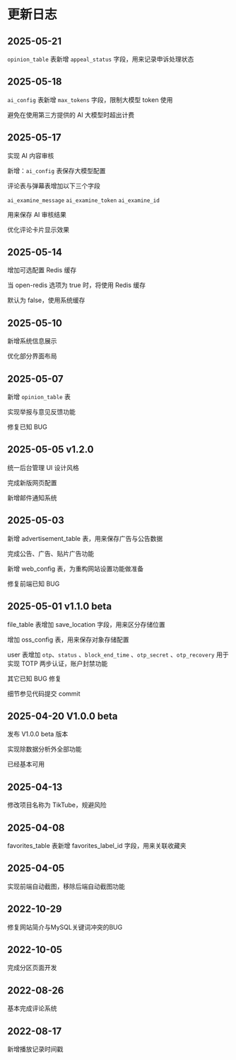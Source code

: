 # 更新日志

## 2025-05-21

`opinion_table` 表新增 `appeal_status` 字段，用来记录申诉处理状态 

## 2025-05-18

`ai_config` 表新增 `max_tokens` 字段，限制大模型 token 使用

避免在使用第三方提供的 AI 大模型时超出计费

## 2025-05-17

实现 AI 内容审核

新增：`ai_config` 表保存大模型配置

评论表与弹幕表增加以下三个字段

  `ai_examine_message` 
  `ai_examine_token` 
  `ai_examine_id` 

用来保存 AI 审核结果

优化评论卡片显示效果


## 2025-05-14

增加可选配置 Redis 缓存

当 open-redis 选项为 true 时，将使用 Redis 缓存

默认为 false，使用系统缓存

## 2025-05-10

新增系统信息展示

优化部分界面布局

## 2025-05-07

新增 `opinion_table` 表

实现举报与意见反馈功能

修复已知 BUG

## 2025-05-05  v1.2.0

统一后台管理 UI 设计风格

完成新版网页配置

新增邮件通知系统


## 2025-05-03 

新增 advertisement_table 表，用来保存广告与公告数据

完成公告、广告、贴片广告功能

新增 web_config 表，为重构网站设置功能做准备

修复前端已知 BUG

## 2025-05-01 v1.1.0 beta

file_table 表增加 save_location 字段，用来区分存储位置

增加 oss_config 表，用来保存对象存储配置

user 表增加 `otp`、`status` 、`block_end_time` 、`otp_secret` 、`otp_recovery` 用于实现 TOTP 两步认证，账户封禁功能

其它已知 BUG 修复

细节参见代码提交 commit

## 2025-04-20 V1.0.0 beta

发布 V1.0.0 beta 版本

实现除数据分析外全部功能

已经基本可用

## 2025-04-13

修改项目名称为 TikTube，规避风险

## 2025-04-08

favorites_table 表新增 favorites_label_id 字段，用来关联收藏夹

## 2025-04-05

实现前端自动截图，移除后端自动截图功能

## 2022-10-29

修复网站简介与MySQL关键词冲突的BUG

## 2022-10-05

完成分区页面开发

## 2022-08-26

基本完成评论系统

## 2022-08-17 

新增播放记录时间戳